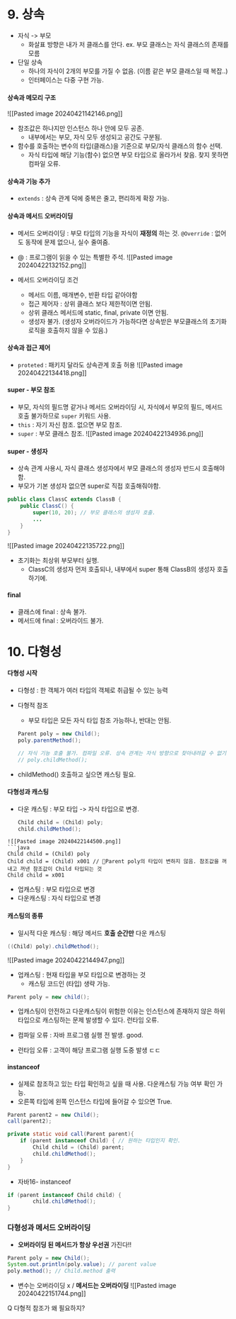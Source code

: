 # 9.  상속

* 자식 -> 부모
	* 화살표 방향은 내가 저 클래스를 안다. ex. 부모 클래스는 자식 클래스의 존재를 모름
* 단일 상속
	* 하나의 자식이 2개의 부모를 가질 수 없음. (이름 같은 부모 클래스일 때 복잡..)
	* 인터페이스는 다중 구현 가능.

#### 상속과 메모리 구조
![[Pasted image 20240421142146.png]]
* 참조값은 하나지만 인스턴스 하나 안에 모두 공존.
	* 내부에서는 부모, 자식 모두 생성되고 공간도 구분됨.
* 함수를 호출하는 변수의 타입(클래스)을 기준으로 부모/자식 클래스의 함수 선택.
	* 자식 타입에 해당 기능(함수) 없으면 부모 타입으로 올라가서 찾음. 찾지 못하면 컴파일 오류.

#### 상속과 기능 추가
* `extends` : 상속 관계 덕에 중복은 줄고, 편리하게 확장 가능.

#### 상속과 메서드 오버라이딩
* 메서드 오버라이딩 : 부모 타입의 기능을 자식이 **재정의** 하는 것. `@Override` : 없어도 동작에 문제 없으나, 실수 줄여줌.
* @ : 프로그램이 읽을 수 있는 특별한 주석.
![[Pasted image 20240422132152.png]]

* 메서드 오버라이딩 조건
	* 메서드 이름, 매개변수, 반환 타입 같아야함
	* 접근 제어자 : 상위 클래스 보다 제한적이면 안됨.
	* 상위 클래스 메서드에 static, final, private 이면 안됨.
	* 생성자 불가. (생성자 오버라이드가 가능하다면 상속받은 부모클래스의 초기화 로직을 호출하지 않을 수 있음.)

#### 상속과 접근 제어
* `proteted` : 패키지 달라도 상속관계 호출 허용
![[Pasted image 20240422134418.png]]

#### super - 부모 참조
* 부모, 자식의 필드명 같거나 메서드 오버라이딩 시, 자식에서 부모의 필드, 메서드 호출 불가하므로 `super` 키워드 사용.
*  `this` : 자기 자신 참조. 없으면 부모 참조.
* `super` : 부모 클래스 참조. 
![[Pasted image 20240422134936.png]]

#### super - 생성자
* 상속 관계 사용시, 자식 클래스 생성자에서 부모 클래스의 생성자 반드시 호출해야함.
* 부모가 기본 생성자 없으면 super로 직접 호출해줘야함.
```java
public class ClassC extends ClassB {
	public ClassC() {
		super(10, 20); // 부모 클래스의 생성자 호출.
		...
	}
}
```
![[Pasted image 20240422135722.png]]
* 초기화는 최상위 부모부터 실행.
	* ClassC의 생성자 먼저 호출되나, 내부에서 super 통해 ClassB의 생성자 호출하기에.

#### final
* 클래스에 final : 상속 불가.
* 메서드에 final : 오버라이드 불가.


# 10.  다형성
#### 다형성 시작
* 다형성 : 한 객체가 여러 타입의 객체로 취급될 수 있는 능력

* 다형적 참조
	* 부모 타입은 모든 자식 타입 참조 가능하나, 반대는 안됨.
	```java
	Parent poly = new Child();
	poly.parentMethod();

	// 자식 기능 호출 불가. 컴파일 오류. 상속 관계는 자식 방향으로 찾아내려갈 수 없기 때문.
	// poly.childMethod(); 
	```

* childMethod() 호출하고 싶으면 캐스팅 필요.

#### 다형성과 캐스팅
* 다운 캐스팅 : 부모 타입 -> 자식 타입으로 변경.
	```java
	Child child = (Child) poly;
	child.childMethod();
```
![[Pasted image 20240422144500.png]]
```java
Child child = (Child) poly
Child child = (Child) x001 // Parent poly의 타입이 변하지 않음. 참조값을 꺼내고 꺼낸 참조값이 Child 타입되는 것
Child child = x001
```

* 업캐스팅 : 부모 타입으로 변경
* 다운캐스팅 : 자식 타입으로 변경

#### 캐스팅의 종류
* 일시적 다운 캐스팅 : 해당 메서드 **호출 순간만** 다운 캐스팅
```java
((Child) poly).childMethod();
```
![[Pasted image 20240422144947.png]]

* 업캐스팅 : 현재 타입을 부모 타입으로 변경하는 것
	* 캐스팅 코드인 (타입) 생략 가능.
```java
Parent poly = new child();
```

* 업캐스팅이 안전하고 다운캐스팅이 위험한 이유는 인스턴스에 존재하지 않은 하위 타입으로 캐스팅하는 문제 발생할 수 있다. 런타임 오류.

* 컴파일 오류 : 자바 프로그램 실행 전 발생. good.
* 런타임 오류 : 고객이 해당 프로그램 실행 도중 발생 ㄷㄷ

#### instanceof
* 실제로 참조하고 있는 타입 확인하고 싶을 때 사용. 다운캐스팅 가능 여부 확인 가능.
* 오른쪽 타입에 왼쪽 인스턴스 타입에 들어갈 수 있으면 True.
```java
Parent parent2 = new Child();
call(parent2);

private static void call(Parent parent){
	if (parent instanceof Child) { // 원하는 타입인지 확인.
		Child child = (Child) parent;
		child.childMethod();
	}
}
```
* 자바16- instanceof
```java
if (parent instanceof Child child) {
		child.childMethod();
}
```

### 다형성과 메서드 오버라이딩
* **오버라이딩 된 메서드가 항상 우선권** 가진다!!
```java
Parent poly = new Child();
System.out.println(poly.value); // parent value
poly.method(); // Child.method 출력
```
* 변수는 오버라이딩 x / **메서드는 오버라이딩**
![[Pasted image 20240422151744.png]]


Q 다형적 참조가 왜 필요하지? 